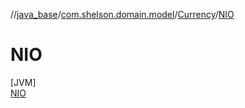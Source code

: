 //[java_base](../../../../index.md)/[com.shelson.domain.model](../../index.md)/[Currency](../index.md)/[NIO](index.md)

# NIO

[JVM]\
[NIO](index.md)
